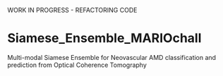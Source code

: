 WORK IN PROGRESS - REFACTORING CODE

# Siamese_Ensemble_MARIOchall
Multi-modal Siamese Ensemble for Neovascular AMD classification and prediction from Optical Coherence Tomography
